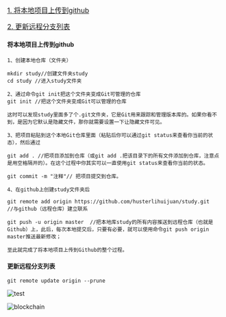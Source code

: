 
<a href="#将本地项目上传到github" style="font-size:16px">1. 将本地项目上传到github<a>

<a href="#更新远程分支列表" style="font-size:16px">2. 更新远程分支列表</a>

#### 将本地项目上传到github

    1、创建本地仓库（文件夹）

    mkdir study//创建文件夹study
    cd study //进入study文件夹

    2、通过命令git init把这个文件夹变成Git可管理的仓库
    git init //把这个文件夹变成Git可以管理的仓库

    这时可以发现study里面多了个.git文件夹，它是Git用来跟踪和管理版本库的。如果你看不到，是因为它默认是隐藏文件，那你就需要设置一下让隐藏文件可见。

    3、把项目粘贴到这个本地Git仓库里面（粘贴后你可以通过git status来查看你当前的状态），然后通过

    git add . //把项目添加到仓库（或git add .把该目录下的所有文件添加到仓库，注意点是用空格隔开的）。在这个过程中你其实可以一直使用git status来查看你当前的状态。

    git commit -m "注释"// 把项目提交到仓库。

    4、在github上创建study文件夹后

    git remote add origin https://github.com/husterlihuijuan/study.git   //与github（远程仓库）建立联系

    git push -u origin master  //把本地库study的所有内容推送到远程仓库（也就是Github）上，此后，每次本地提交后，只要有必要，就可以使用命令git push origin master推送最新修改；

    至此就完成了将本地项目上传到Github的整个过程。

#### 更新远程分支列表

    git remote update origin --prune 

<img src = "https://jayden-doc.oss-cn-shenzhen.aliyuncs.com/a.jpg" title="test"/>

![blockchain](https://jayden-doc.oss-cn-shenzhen.aliyuncs.com/a.jpg "test")